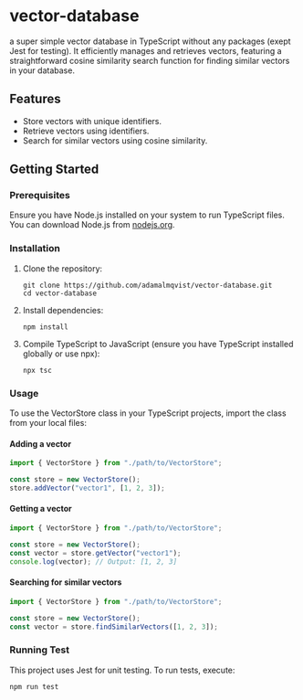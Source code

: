 # vector-database

a super simple vector database in TypeScript without any packages (exept Jest for testing). It efficiently manages and retrieves vectors, featuring a straightforward cosine similarity search function for finding similar vectors in your database.

## Features

- Store vectors with unique identifiers.
- Retrieve vectors using identifiers.
- Search for similar vectors using cosine similarity.

## Getting Started

### Prerequisites

Ensure you have Node.js installed on your system to run TypeScript files. You can download Node.js from [nodejs.org](https://nodejs.org/).

### Installation

1. Clone the repository:

   ```
   git clone https://github.com/adamalmqvist/vector-database.git
   cd vector-database
   ```

2. Install dependencies:
   ```
   npm install
   ```
3. Compile TypeScript to JavaScript (ensure you have TypeScript installed globally or use npx):
   ```
   npx tsc
   ```

### Usage

To use the VectorStore class in your TypeScript projects, import the class from your local files:

#### Adding a vector

```typescript
import { VectorStore } from "./path/to/VectorStore";

const store = new VectorStore();
store.addVector("vector1", [1, 2, 3]);
```

#### Getting a vector

```typescript
import { VectorStore } from "./path/to/VectorStore";

const store = new VectorStore();
const vector = store.getVector("vector1");
console.log(vector); // Output: [1, 2, 3]
```

#### Searching for similar vectors

```typescript
import { VectorStore } from "./path/to/VectorStore";

const store = new VectorStore();
const vector = store.findSimilarVectors([1, 2, 3]);
```

### Running Test

This project uses Jest for unit testing. To run tests, execute:

```
npm run test
```
